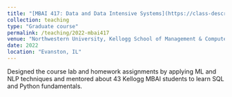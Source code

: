 ```yaml
---
title: "[MBAI 417: Data and Data Intensive Systems](https://class-descriptions.northwestern.edu/4850/MEAS/MBAI/29275)"
collection: teaching
type: "Graduate course"
permalink: /teaching/2022-mbai417
venue: "Northwestern University, Kellogg School of Management & Computer Science Department"
date: 2022
location: "Evanston, IL"
---
```


 Designed the course lab and homework assignments by applying ML and NLP techniques and mentored about 43 Kellogg MBAI students to learn SQL and Python fundamentals.

